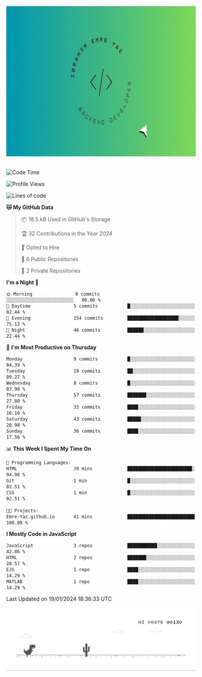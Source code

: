 <a href="https://emre-yaz.github.io/" target="_blank">
  <img src="Logo.gif" alt="Personal Logo" width="900" height="400">
</a>
<br>
<br>

<!--START_SECTION:waka-->
![Code Time](http://img.shields.io/badge/Code%20Time-10%20hrs%2021%20mins-blue)

![Profile Views](http://img.shields.io/badge/Profile%20Views-9-blue)

![Lines of code](https://img.shields.io/badge/From%20Hello%20World%20I%27ve%20Written-613.8%20thousand%20lines%20of%20code-blue)

**🐱 My GitHub Data** 

> 📦 18.5 kB Used in GitHub's Storage 
 > 
> 🏆 32 Contributions in the Year 2024
 > 
> 💼 Opted to Hire
 > 
> 📜 6 Public Repositories 
 > 
> 🔑 2 Private Repositories 
 > 
**I'm a Night 🦉** 

```text
🌞 Morning                0 commits           ░░░░░░░░░░░░░░░░░░░░░░░░░   00.00 % 
🌆 Daytime                5 commits           █░░░░░░░░░░░░░░░░░░░░░░░░   02.44 % 
🌃 Evening                154 commits         ███████████████████░░░░░░   75.12 % 
🌙 Night                  46 commits          ██████░░░░░░░░░░░░░░░░░░░   22.44 % 
```
📅 **I'm Most Productive on Thursday** 

```text
Monday                   9 commits           █░░░░░░░░░░░░░░░░░░░░░░░░   04.39 % 
Tuesday                  19 commits          ██░░░░░░░░░░░░░░░░░░░░░░░   09.27 % 
Wednesday                8 commits           █░░░░░░░░░░░░░░░░░░░░░░░░   03.90 % 
Thursday                 57 commits          ███████░░░░░░░░░░░░░░░░░░   27.80 % 
Friday                   33 commits          ████░░░░░░░░░░░░░░░░░░░░░   16.10 % 
Saturday                 43 commits          █████░░░░░░░░░░░░░░░░░░░░   20.98 % 
Sunday                   36 commits          ████░░░░░░░░░░░░░░░░░░░░░   17.56 % 
```


📊 **This Week I Spent My Time On** 

```text
💬 Programming Languages: 
HTML                     39 mins             ████████████████████████░   94.98 % 
Git                      1 min               █░░░░░░░░░░░░░░░░░░░░░░░░   02.51 % 
CSS                      1 min               █░░░░░░░░░░░░░░░░░░░░░░░░   02.51 % 

🐱‍💻 Projects: 
Emre-Yaz.github.io       41 mins             █████████████████████████   100.00 % 
```

**I Mostly Code in JavaScript** 

```text
JavaScript               3 repos             ███████████░░░░░░░░░░░░░░   42.86 % 
HTML                     2 repos             ███████░░░░░░░░░░░░░░░░░░   28.57 % 
EJS                      1 repo              ████░░░░░░░░░░░░░░░░░░░░░   14.29 % 
MATLAB                   1 repo              ████░░░░░░░░░░░░░░░░░░░░░   14.29 % 
```




 Last Updated on 19/01/2024 18:36:33 UTC
<!--END_SECTION:waka-->

![Alt Text](dino.gif)

<!--
**Emre-Yaz/emre-yaz** is a ✨ _special_ ✨ repository because its `README.md` (this file) appears on your GitHub profile.
-->

